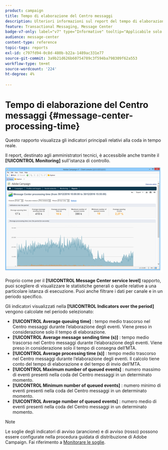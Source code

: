 ```yaml
---
product: campaign
title: Tempo di elaborazione del Centro messaggi
description: Ulteriori informazioni sul report del tempo di elaborazione del Centro messaggi
feature: Transactional Messaging, Message Center
badge-v7-only: label="v7" type="Informative" tooltip="Applicabile solo a Campaign Classic v7"
audience: message-center
content-type: reference
topic-tags: reports
exl-id: c797fd94-0c8d-480b-b22a-1489ac331e77
source-git-commit: 3a9b21d626b60754789c3f594ba798309f62a553
workflow-type: tm+mt
source-wordcount: '224'
ht-degree: 4%

---
```


# Tempo di elaborazione del Centro messaggi {#message-center-processing-time}



Questo rapporto visualizza gli indicatori principali relativi alla coda in tempo reale.

Il report, destinato agli amministratori tecnici, è accessibile anche tramite il **[!UICONTROL Monitoring]** sull&#39;istanza di controllo.

![](assets/mc_reports_2.png)

Proprio come per il **[!UICONTROL Message Center service level]** rapporto, puoi scegliere di visualizzare le statistiche generali o quelle relative a una particolare istanza di esecuzione. Puoi anche filtrare i dati per canale e in un periodo specifico.

Gli indicatori visualizzati nella **[!UICONTROL Indicators over the period]** vengono calcolate nel periodo selezionato:

* **[!UICONTROL Average queuing time]** : tempo medio trascorso nel Centro messaggi durante l’elaborazione degli eventi. Viene preso in considerazione solo il tempo di elaborazione.
* **[!UICONTROL Average message sending time (s)]** : tempo medio trascorso nel Centro messaggi durante l’elaborazione degli eventi. Viene preso in considerazione solo il tempo di consegna dell’MTA.
* **[!UICONTROL Average processing time (s)]** : tempo medio trascorso nel Centro messaggi durante l’elaborazione degli eventi. Il calcolo tiene conto del tempo di elaborazione e del tempo di invio dell’MTA.
* **[!UICONTROL Maximum number of queued events]** : numero massimo di eventi presenti nella coda del Centro messaggi in un determinato momento.
* **[!UICONTROL Minimum number of queued events]** : numero minimo di eventi presenti nella coda del Centro messaggi in un determinato momento.
* **[!UICONTROL Average number of queued events]** : numero medio di eventi presenti nella coda del Centro messaggi in un determinato momento.

>[!NOTE]
>
>Le soglie degli indicatori di avviso (arancione) e di avviso (rosso) possono essere configurate nella procedura guidata di distribuzione di Adobe Campaign. Fai riferimento a [Monitorare le soglie](../../message-center/using/additional-configurations.md#monitoring-thresholds).
